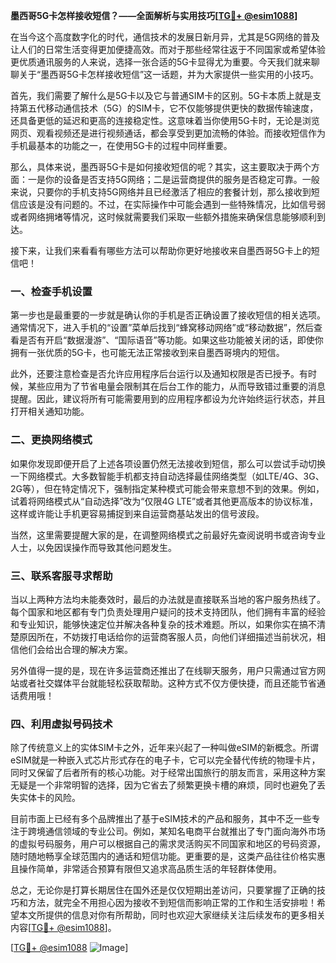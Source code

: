 **墨西哥5G卡怎样接收短信？——全面解析与实用技巧[[TG💪+ @esim1088](https://t.me/s/esim1088)]**

在当今这个高度数字化的时代，通信技术的发展日新月异，尤其是5G网络的普及让人们的日常生活变得更加便捷高效。而对于那些经常往返于不同国家或希望体验更优质通讯服务的人来说，选择一张合适的5G卡显得尤为重要。今天我们就来聊聊关于“墨西哥5G卡怎样接收短信”这一话题，并为大家提供一些实用的小技巧。

首先，我们需要了解什么是5G卡以及它与普通SIM卡的区别。5G卡本质上就是支持第五代移动通信技术（5G）的SIM卡，它不仅能够提供更快的数据传输速度，还具备更低的延迟和更高的连接稳定性。这意味着当你使用5G卡时，无论是浏览网页、观看视频还是进行视频通话，都会享受到更加流畅的体验。而接收短信作为手机最基本的功能之一，在使用5G卡的过程中同样重要。

那么，具体来说，墨西哥5G卡是如何接收短信的呢？其实，这主要取决于两个方面：一是你的设备是否支持5G网络；二是运营商提供的服务是否稳定可靠。一般来说，只要你的手机支持5G网络并且已经激活了相应的套餐计划，那么接收到短信应该是没有问题的。不过，在实际操作中可能会遇到一些特殊情况，比如信号弱或者网络拥堵等情况，这时候就需要我们采取一些额外措施来确保信息能够顺利到达。

接下来，让我们来看看有哪些方法可以帮助你更好地接收来自墨西哥5G卡上的短信吧！

### 一、检查手机设置

第一步也是最重要的一步就是确认你的手机是否正确设置了接收短信的相关选项。通常情况下，进入手机的“设置”菜单后找到“蜂窝移动网络”或“移动数据”，然后查看是否有开启“数据漫游”、“国际语音”等功能。如果这些功能被关闭的话，即使你拥有一张优质的5G卡，也可能无法正常接收到来自墨西哥境内的短信。

此外，还要注意检查是否允许应用程序后台运行以及通知权限是否已授予。有时候，某些应用为了节省电量会限制其在后台工作的能力，从而导致错过重要的消息提醒。因此，建议将所有可能需要用到的应用程序都设为允许始终运行状态，并且打开相关通知功能。

### 二、更换网络模式

如果你发现即便开启了上述各项设置仍然无法接收到短信，那么可以尝试手动切换一下网络模式。大多数智能手机都支持自动选择最佳网络类型（如LTE/4G、3G、2G等），但在特定情况下，强制指定某种模式可能会带来意想不到的效果。例如，试着将网络模式从“自动选择”改为“仅限4G LTE”或者其他更高版本的协议标准，这样或许能让手机更容易捕捉到来自运营商基站发出的信号波段。

当然，这里需要提醒大家的是，在调整网络模式之前最好先查阅说明书或咨询专业人士，以免因误操作而导致其他问题发生。

### 三、联系客服寻求帮助

当以上两种方法均未能奏效时，最后的办法就是直接联系当地的客户服务热线了。每个国家和地区都有专门负责处理用户疑问的技术支持团队，他们拥有丰富的经验和专业知识，能够快速定位并解决各种复杂的技术难题。所以，如果你实在搞不清楚原因所在，不妨拨打电话给你的运营商客服人员，向他们详细描述当前状况，相信他们会给出合理的解决方案。

另外值得一提的是，现在许多运营商还推出了在线聊天服务，用户只需通过官方网站或者社交媒体平台就能轻松获取帮助。这种方式不仅方便快捷，而且还能节省通话费用哦！

### 四、利用虚拟号码技术

除了传统意义上的实体SIM卡之外，近年来兴起了一种叫做eSIM的新概念。所谓eSIM就是一种嵌入式芯片形式存在的电子卡，它可以完全替代传统的物理卡片，同时又保留了后者所有的核心功能。对于经常出国旅行的朋友而言，采用这种方案无疑是一个非常明智的选择，因为它省去了频繁更换卡槽的麻烦，同时也避免了丢失实体卡的风险。

目前市面上已经有多个品牌推出了基于eSIM技术的产品和服务，其中不乏一些专注于跨境通信领域的专业公司。例如，某知名电商平台就推出了专门面向海外市场的虚拟号码服务，用户可以根据自己的需求灵活购买不同国家和地区的号码资源，随时随地畅享全球范围内的通话和短信功能。更重要的是，这类产品往往价格实惠且操作简单，非常适合预算有限但又追求高品质生活的年轻群体使用。

总之，无论你是打算长期居住在国外还是仅仅短期出差访问，只要掌握了正确的技巧和方法，就完全不用担心因为接收不到短信而影响正常的工作和生活安排啦！希望本文所提供的信息对你有所帮助，同时也欢迎大家继续关注后续发布的更多相关内容[[TG💪+ @esim1088](https://t.me/s/esim1088)]。

[[TG💪+ @esim1088](https://t.me/s/esim1088) ![Image](https://i.postimg.cc/4NQfJmqS/Snipaste-2025-05-13-00-14-12.png)]